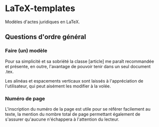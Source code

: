 # LaTeX-templates

Modèles d'actes juridiques en LaTeX.

## Questions d'ordre général

### Faire (un) modèle


Pour sa simplicité et sa sobriété la classe [article] me paraît recommandée et présente, en outre, l'avantage de pouvoir tenir dans un seul document .tex. 

Les alinéas et espacements verticaux sont laissés à l'appréciation de l'utilisateur, qui peut aisément les modifier à la volée. 

### Numéro de page

L'inscription du numéro de la page est utile pour se référer facilement au texte, la mention du nombre total de page permettant également de s'assurer qu'aucune n'échappera à l'attention du lecteur. 
